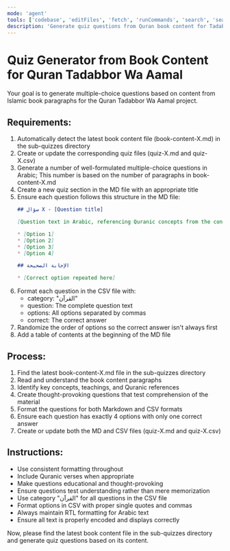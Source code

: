 ```yaml
---
mode: 'agent'
tools: ['codebase', 'editFiles', 'fetch', 'runCommands', 'search', 'searchResults', 'terminalLastCommand', 'terminalSelection', 'usages']
description: 'Generate quiz questions from Quran book content for Tadabbor Wa Aamal sub-quizzes'
---
```


# Quiz Generator from Book Content for Quran Tadabbor Wa Aamal

Your goal is to generate multiple-choice questions based on content from Islamic book paragraphs for the Quran Tadabbor Wa Aamal project.

## Requirements:

1. Automatically detect the latest book content file (book-content-X.md) in the sub-quizzes directory
2. Create or update the corresponding quiz files (quiz-X.md and quiz-X.csv)
3. Generate a number of well-formulated multiple-choice questions in Arabic; This number is based on the number of paragraphs in book-content-X.md
4. Create a new quiz section in the MD file with an appropriate title
5. Ensure each question follows this structure in the MD file:
   ```markdown
   ## سؤال X - [Question title]
   
   [Question text in Arabic, referencing Quranic concepts from the content]
   
   * [Option 1]
   * [Option 2]
   * [Option 3]
   * [Option 4]
   
   ## الإجابة الصحيحة
   
   * [Correct option repeated here]
   ```
6. Format each question in the CSV file with:
   - category: "القرآن"
   - question: The complete question text
   - options: All options separated by commas
   - correct: The correct answer
7. Randomize the order of options so the correct answer isn't always first
8. Add a table of contents at the beginning of the MD file

## Process:

1. Find the latest book-content-X.md file in the sub-quizzes directory
2. Read and understand the book content paragraphs
3. Identify key concepts, teachings, and Quranic references
4. Create thought-provoking questions that test comprehension of the material
5. Format the questions for both Markdown and CSV formats
6. Ensure each question has exactly 4 options with only one correct answer
7. Create or update both the MD and CSV files (quiz-X.md and quiz-X.csv)

## Instructions:

- Use consistent formatting throughout
- Include Quranic verses when appropriate
- Make questions educational and thought-provoking
- Ensure questions test understanding rather than mere memorization
- Use category "القرآن" for all questions in the CSV file
- Format options in CSV with proper single quotes and commas
- Always maintain RTL formatting for Arabic text
- Ensure all text is properly encoded and displays correctly

Now, please find the latest book content file in the sub-quizzes directory and generate quiz questions based on its content.
